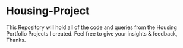 # Housing-Project
This Repository will hold all of the code and queries from the Housing Portfolio Projects I created. Feel free to give your insights & feedback, Thanks.
